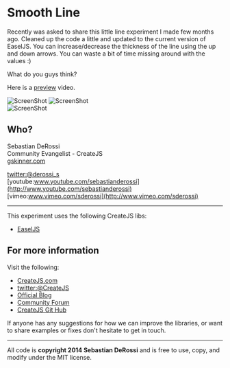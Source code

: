 Smooth Line
=========

Recently was asked to share this little line experiment I made few months ago. Cleaned up the code a little and updated to the current version of EaselJS.
You can increase/decrease the thickness of the line using the up and down arrows. You can waste a bit of time missing around with the values :)

What do you guys think?<br/>

Here is a [preview](http://www.youtube.com/watch?v=tqOjjIgv0XE) video.   

![ScreenShot](https://raw.github.com/sebastianderossi/amusement/master/SmoothLine/Smoothline1.png)
![ScreenShot](https://raw.github.com/sebastianderossi/amusement/master/SmoothLine/Smoothline2.png)    
![ScreenShot](https://raw.github.com/sebastianderossi/amusement/master/SmoothLine/Smoothline3.png)    

Who?
----------------
Sebastian DeRossi<br/>
Community Evangelist - CreateJS<br/>
<a href="mailto:sebastian@gskinner.com">gskinner.com</a>     

[twitter:@derossi_s](http://www.twitter.com/derossi_s) <br/>
[youtube:www.youtube.com/sebastianderossi](http://www.youtube.com/sebastianderossi)<br/>
[vimeo:www.vimeo.com/sderossi](http://www.vimeo.com/sderossi)  

----------------
This experiment uses the following CreateJS libs: 

- [EaselJS](https://github.com/CreateJS/EaselJS)       

For more information
---------------------
Visit the following:  

- [CreateJS.com](http://www.createjs.com)   
- [twitter:@CreateJS](http://www.twitter.com/CreateJS) 
- [Official Blog](http://www.blog.createjs.com)
- [Community Forum](http://www.community.createjs.com)
- [CreateJS Git Hub](https://github.com/CreateJS)          

If anyone has any suggestions for how we can improve the libraries, or want to share examples or fixes don't hesitate to get in touch.<br/>      

--------------------------
All code is <b>copyright 2014 Sebastian DeRossi</b> and is free to use, copy, and modify under the MIT license.

